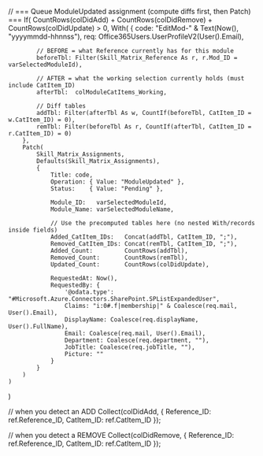 // === Queue ModuleUpdated assignment (compute diffs first, then Patch) ===
If(
    CountRows(colDidAdd) + CountRows(colDidRemove) + CountRows(colDidUpdate) > 0,
    With(
        {
            code: "EditMod-" & Text(Now(), "yyyymmdd-hhnnss"),
            req: Office365Users.UserProfileV2(User().Email),

            // BEFORE = what Reference currently has for this module
            beforeTbl: Filter(Skill_Matrix_Reference As r, r.Mod_ID = varSelectedModuleId),

            // AFTER = what the working selection currently holds (must include CatItem_ID)
            afterTbl:  colModuleCatItems_Working,

            // Diff tables
            addTbl: Filter(afterTbl As w, CountIf(beforeTbl, CatItem_ID = w.CatItem_ID) = 0),
            remTbl: Filter(beforeTbl As r, CountIf(afterTbl, CatItem_ID = r.CatItem_ID) = 0)
        },
        Patch(
            Skill_Matrix_Assignments,
            Defaults(Skill_Matrix_Assignments),
            {
                Title: code,
                Operation: { Value: "ModuleUpdated" },
                Status:    { Value: "Pending" },

                Module_ID:   varSelectedModuleId,
                Module_Name: varSelectedModuleName,

                // Use the precomputed tables here (no nested With/records inside fields)
                Added_CatItem_IDs:   Concat(addTbl, CatItem_ID, ";"),
                Removed_CatItem_IDs: Concat(remTbl, CatItem_ID, ";"),
                Added_Count:         CountRows(addTbl),
                Removed_Count:       CountRows(remTbl),
                Updated_Count:       CountRows(colDidUpdate),

                RequestedAt: Now(),
                RequestedBy: {
                    '@odata.type': "#Microsoft.Azure.Connectors.SharePoint.SPListExpandedUser",
                    Claims: "i:0#.f|membership|" & Coalesce(req.mail, User().Email),
                    DisplayName: Coalesce(req.displayName, User().FullName),
                    Email: Coalesce(req.mail, User().Email),
                    Department: Coalesce(req.department, ""),
                    JobTitle: Coalesce(req.jobTitle, ""),
                    Picture: ""
                }
            }
        )
    )
)


// when you detect an ADD
Collect(colDidAdd, { Reference_ID: ref.Reference_ID, CatItem_ID: ref.CatItem_ID });

// when you detect a REMOVE
Collect(colDidRemove, { Reference_ID: ref.Reference_ID, CatItem_ID: ref.CatItem_ID });
